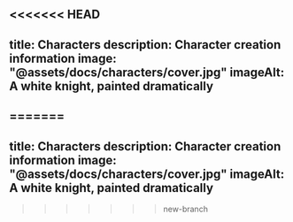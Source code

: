 <<<<<<< HEAD
---
title: Characters
description: Character creation information
image: "@assets/docs/characters/cover.jpg"
imageAlt: A white knight, painted dramatically
---
=======
---
title: Characters
description: Character creation information
image: "@assets/docs/characters/cover.jpg"
imageAlt: A white knight, painted dramatically
---
>>>>>>> new-branch
